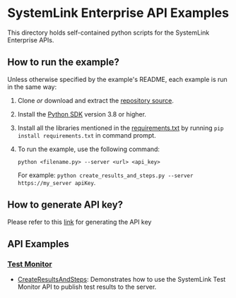 SystemLink Enterprise API Examples
==============================

This directory holds self-contained python scripts for the
SystemLink Enterprise APIs. 

How to run the example?
-----------------------

Unless otherwise specified by the example's README, each example is run in the
same way:

1. Clone _or_ download and extract the [repository source](https://github.com/ni/systemlink-enterprise-examples/archive/master.zip).
2. Install the [Python SDK](https://www.python.org/downloads/) version 3.8 or higher.
3. Install all the libraries mentioned in the [requirements.txt](/requirements.txt) by running `pip install requirements.txt` in command prompt.
4. To run the example, use the following command:

    ```
    python <filename.py> --server <url> <api_key>
    ```

    For example: `python create_results_and_steps.py --server https://my_server apiKey`.

How to generate API key?
------------------------
Please refer to this [link](https://www.ni.com/docs/en-US/bundle/systemlink-enterprise/page/creating-an-api-key.html) for generating the API key

API Examples
------------
### [Test Monitor](TestMonitor)

- [CreateResultsAndSteps](TestMonitor/CreateResultsAndSteps/create_results_and_steps.py): Demonstrates how to use the SystemLink Test Monitor API to publish test results to the server.